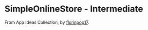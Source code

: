 # SimpleOnlineStore - Intermediate
From App Ideas Collection, by [florinpop17](https://github.com/florinpop17/app-ideas).